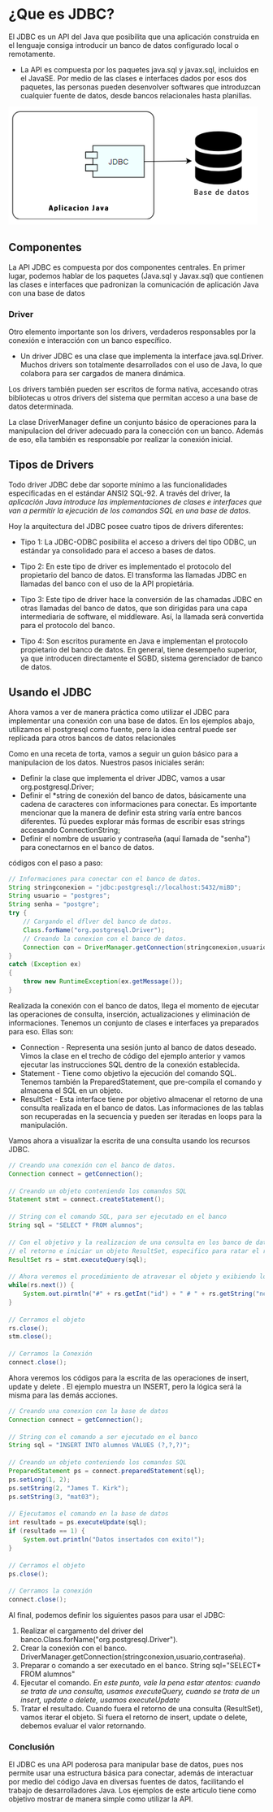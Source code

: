 # ¿Que es JDBC?
El JDBC es un API del Java que posibilita que una aplicación construida en el lenguaje consiga introducir un banco de datos configurado local o remotamente.
+ La API es compuesta por los paquetes java.sql y javax.sql, incluidos en el JavaSE. Por medio de las clases e interfaces dados por esos dos paquetes, las personas pueden desenvolver softwares que introduzcan cualquier fuente de datos, desde bancos relacionales hasta planillas.

![JDBC](jdbc.PNG)

## Componentes
La API JDBC es compuesta por dos componentes centrales. En primer lugar, podemos hablar de los paquetes (Java.sql y Javax.sql) que contienen las clases e interfaces que padronizan la comunicación de aplicación Java con una base de datos

### Driver
Otro elemento importante son los drivers, verdaderos responsables por la conexión e interacción con un banco específico.
+ Un driver JDBC es una clase que implementa la interface java.sql.Driver. Muchos drivers son totalmente desarrollados con el uso de Java, lo que colabora para ser cargados de manera dinámica.

Los drivers también pueden ser escritos de forma nativa, accesando otras bibliotecas u otros drivers del sistema que permitan acceso a una base de datos determinada.

La clase DriverManager define un conjunto básico de operaciones para la manipulacion del driver adecuado para la conección con un banco. Además de eso, ella también es responsable por realizar la conexión inicial.

## Tipos de Drivers
Todo driver JDBC debe dar soporte mínimo a las funcionalidades especificadas en el estándar ANSI2 SQL-92. A través del driver, la *aplicación Java introduce las implementaciones de clases e interfaces que van a permitir la ejecución de los comandos SQL en una base de datos*.

Hoy la arquitectura del JDBC posee cuatro tipos de drivers diferentes:

+ Tipo 1: La JDBC-ODBC posibilita el acceso a drivers del tipo ODBC, un estándar ya consolidado para el acceso a bases de datos.

+ Tipo 2: En este tipo de driver es implementado el protocolo del propietario del banco de datos. El transforma las llamadas JDBC en llamadas del banco con el uso de la API propietária.

+ Tipo 3: Este tipo de driver hace la conversión de las chamadas JDBC en otras llamadas del banco de datos, que son dirigidas para una capa intermediaria de software, el middleware. Así, la llamada será convertida para el protocolo del banco.

+ Tipo 4: Son escritos puramente en Java e implementan el protocolo propietario del banco de datos. En general, tiene desempeño superior, ya que introducen directamente el SGBD, sistema gerenciador de banco de datos.

## Usando el JDBC
Ahora vamos a ver de manera práctica como utilizar el JDBC para implementar una conexión con una base de datos. En los ejemplos abajo, utilizamos el postgresql como fuente, pero la idea central puede ser replicada para otros bancos de datos relacionales

Como en una receta de torta, vamos a seguir un guion básico para a manipulacion de los datos. Nuestros pasos iniciales serán:

+ Definir la clase que implementa el driver JDBC, vamos a usar org.postgresql.Driver;
+ Definir el *string de conexión del banco de datos, básicamente una cadena de caracteres con informaciones para conectar. Es importante mencionar que la manera de definir esta string varía entre bancos diferentes. Tú puedes explorar más formas de escribir esas strings accesando ConnectionString;
+ Definir el nombre de usuario y contraseña (aquí llamada de "senha") para conectarnos en el banco de datos.

códigos con el paso a paso:

``` java
// Informaciones para conectar con el banco de datos.
String stringconexion = "jdbc:postgresql://localhost:5432/miBD";
String usuario = "postgres";
String senha = "postgre";
try {
    // Cargando el dflver del banco de datos.
    Class.forName("org.postgresql.Driver");
    // Creando la conexion con el banco de datos.
    Connection con = DriverManager.getConnection(stringconexion,usuario,senha);
}
catch (Exception ex)
{
    throw new RuntimeException(ex.getMessage());
}
```
Realizada la conexión con el banco de datos, llega el momento de ejecutar las operaciones de consulta, inserción, actualizaciones y eliminación de informaciones. Tenemos un conjunto de clases e interfaces ya preparados para eso. Ellas son:

+ Connection - Representa una sesión junto al banco de datos deseado. Vimos la clase en el trecho de código del ejemplo anterior y vamos ejecutar las instrucciones SQL dentro de la conexión establecida.
+ Statement - Tiene como objetivo la ejecución del comando SQL. Tenemos también la PreparedStatement, que pre-compila el comando y almacena el SQL en un objeto.
+ ResultSet - Esta interface tiene por objetivo almacenar el retorno de una consulta realizada en el banco de datos. Las informaciones de las tablas son recuperadas en la secuencia y pueden ser iteradas en loops para la manipulación.

Vamos ahora a visualizar la escrita de una consulta usando los recursos JDBC.
``` java
// Creando una conexión con el banco de datos.
Connection connect = getConnection();

// Creando un objeto conteniendo los comandos SQL
Statement stmt = connect.createStatement();

// String con el comando SQL, para ser ejecutado en el banco
String sql = "SELECT * FROM alumnos";

// Con el objetivo y la realizacion de una consulta en los banco de datos, vamos a elegir
// el retorno e iniciar un objeto ResultSet, especifico para ratar el retorno de las consultas
ResultSet rs = stmt.executeQuery(sql);

// Ahora veremos el procedimiento de atravesar el objeto y exibiendo los datos
while(rs.next()) {
    System.out.pirntln("#" + rs.getInt("id") + " # " + rs.getString("nombre"));
}

// Cerramos el objeto
rs.close();
stm.close();

// Cerramos la Conexión
connect.close();
```
Ahora veremos los códigos para la escrita de las operaciones de insert, update y delete . El ejemplo muestra un INSERT, pero la lógica será la misma para las demás acciones.
``` java
// Creando una conexion con la base de datos
Connection connect = getConnection();

// String con el comando a ser ejecutado en el banco
String sql = "INSERT INTO alumnos VALUES (?,?,?)";

// Creando un objeto conteniendo los comandos SQL
PreparedStatement ps = connect.preparedStatement(sql);
ps.setLong(1, 2);
ps.setString(2, "James T. Kirk");
ps.setString(3, "mat03");

// Ejecutamos el comando en la base de datos
int resultado = ps.executeUpdate(sql);
if (resultado == 1) {
    System.out.println("Datos insertados con exito!");
}

// Cerramos el objeto
ps.close();

// Cerramos la conexión
connect.close();
```
Al final, podemos definir los siguientes pasos para usar el JDBC:
1. Realizar el cargamento del driver del banco.Class.forName("org.postgresql.Driver").
2. Crear la conexión con el banco. DriverManager.getConnection(stringconexion,usuario,contraseña).
3. Preparar o comando a ser executado en el banco. String sql="SELECT* FROM alumnos"
4. Ejecutar el comando. *En este punto, vale la pena estar atentos: cuando se trata de una consulta, usamos executeQuery, cuando se trata de un insert, update o delete, usamos executeUpdate*
5. Tratar el resultado. Cuando fuera el retorno de una consulta (ResultSet), vamos iterar el objeto. Si fuera el retorno de insert, update o delete, debemos evaluar el valor retornando.

### Conclusión
El JDBC es una API poderosa para manipular base de datos, pues nos permite usar una estructura básica para conectar, además de interactuar por medio del código Java en diversas fuentes de datos, facilitando el trabajo de desarrolladores Java. Los ejemplos de este articulo tiene como objetivo mostrar de manera simple como utilizar la API.